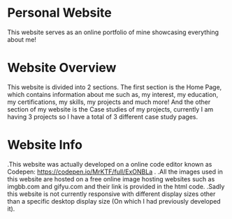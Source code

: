 # Personal Website
This website serves as an online portfolio of mine showcasing everything about me!

# Website Overview
This website is divided into 2 sections. The first section is the Home Page, which contains information about me such as, my interest, my education, my certifications, my skills, my projects and much more! And the other section of my website is the Case studies of my projects, currently I am having 3 projects so I have a total of 3 different case study pages.

# Website Info
.This website was actually developed on a online code editor known as Codepen: https://codepen.io/MrKTF/full/ExONBLa . 
.All the images used in this website are hosted on a free online image hosting websites such as imgbb.com and gifyu.com and their link is provided in the html code. 
.Sadly this website is not currently responsive with different display sizes other than a specific desktop display size (On which I had previously developed it). 

